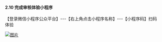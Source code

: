 #### 2.10 完成审核体验小程序

【登录微信小程序公众平台】---【右上角点击小程序名称】---【小程序码】扫码体验

[![图片](http://qrs.gameseed.cn/shareyou/doc/pro/6feb8257-d0e5-4d27-a43d-ca0de967ecf9.024.png "图片")](http://qrs.gameseed.cn/shareyou/doc/pro/6feb8257-d0e5-4d27-a43d-ca0de967ecf9.024.png)